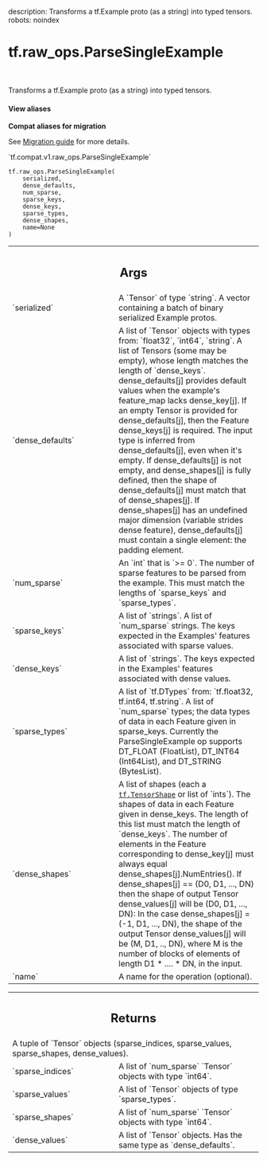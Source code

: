 description: Transforms a tf.Example proto (as a string) into typed tensors.
robots: noindex

# tf.raw_ops.ParseSingleExample

<!-- Insert buttons and diff -->

<table class="tfo-notebook-buttons tfo-api nocontent" align="left">

</table>



Transforms a tf.Example proto (as a string) into typed tensors.

<section class="expandable">
  <h4 class="showalways">View aliases</h4>
  <p>
<b>Compat aliases for migration</b>
<p>See
<a href="https://www.tensorflow.org/guide/migrate">Migration guide</a> for
more details.</p>
<p>`tf.compat.v1.raw_ops.ParseSingleExample`</p>
</p>
</section>

<pre class="devsite-click-to-copy prettyprint lang-py tfo-signature-link">
<code>tf.raw_ops.ParseSingleExample(
    serialized,
    dense_defaults,
    num_sparse,
    sparse_keys,
    dense_keys,
    sparse_types,
    dense_shapes,
    name=None
)
</code></pre>



<!-- Placeholder for "Used in" -->


<!-- Tabular view -->
 <table class="responsive fixed orange">
<colgroup><col width="214px"><col></colgroup>
<tr><th colspan="2"><h2 class="add-link">Args</h2></th></tr>

<tr>
<td>
`serialized`
</td>
<td>
A `Tensor` of type `string`.
A vector containing a batch of binary serialized Example protos.
</td>
</tr><tr>
<td>
`dense_defaults`
</td>
<td>
A list of `Tensor` objects with types from: `float32`, `int64`, `string`.
A list of Tensors (some may be empty), whose length matches
the length of `dense_keys`. dense_defaults[j] provides default values
when the example's feature_map lacks dense_key[j].  If an empty Tensor is
provided for dense_defaults[j], then the Feature dense_keys[j] is required.
The input type is inferred from dense_defaults[j], even when it's empty.
If dense_defaults[j] is not empty, and dense_shapes[j] is fully defined,
then the shape of dense_defaults[j] must match that of dense_shapes[j].
If dense_shapes[j] has an undefined major dimension (variable strides dense
feature), dense_defaults[j] must contain a single element:
the padding element.
</td>
</tr><tr>
<td>
`num_sparse`
</td>
<td>
An `int` that is `>= 0`.
The number of sparse features to be parsed from the example. This
must match the lengths of `sparse_keys` and `sparse_types`.
</td>
</tr><tr>
<td>
`sparse_keys`
</td>
<td>
A list of `strings`. A list of `num_sparse` strings.
The keys expected in the Examples' features associated with sparse values.
</td>
</tr><tr>
<td>
`dense_keys`
</td>
<td>
A list of `strings`.
The keys expected in the Examples' features associated with dense
values.
</td>
</tr><tr>
<td>
`sparse_types`
</td>
<td>
A list of `tf.DTypes` from: `tf.float32, tf.int64, tf.string`.
A list of `num_sparse` types; the data types of data in each
Feature given in sparse_keys.
Currently the ParseSingleExample op supports DT_FLOAT (FloatList),
DT_INT64 (Int64List), and DT_STRING (BytesList).
</td>
</tr><tr>
<td>
`dense_shapes`
</td>
<td>
A list of shapes (each a <a href="../../tf/TensorShape.md"><code>tf.TensorShape</code></a> or list of `ints`).
The shapes of data in each Feature given in dense_keys.
The length of this list must match the length of `dense_keys`.  The
number of elements in the Feature corresponding to dense_key[j] must
always equal dense_shapes[j].NumEntries().  If dense_shapes[j] ==
(D0, D1, ..., DN) then the shape of output Tensor dense_values[j]
will be (D0, D1, ..., DN): In the case dense_shapes[j] = (-1, D1,
..., DN), the shape of the output Tensor dense_values[j] will be (M,
D1, .., DN), where M is the number of blocks of elements of length
D1 * .... * DN, in the input.
</td>
</tr><tr>
<td>
`name`
</td>
<td>
A name for the operation (optional).
</td>
</tr>
</table>



<!-- Tabular view -->
 <table class="responsive fixed orange">
<colgroup><col width="214px"><col></colgroup>
<tr><th colspan="2"><h2 class="add-link">Returns</h2></th></tr>
<tr class="alt">
<td colspan="2">
A tuple of `Tensor` objects (sparse_indices, sparse_values, sparse_shapes, dense_values).
</td>
</tr>
<tr>
<td>
`sparse_indices`
</td>
<td>
A list of `num_sparse` `Tensor` objects with type `int64`.
</td>
</tr><tr>
<td>
`sparse_values`
</td>
<td>
A list of `Tensor` objects of type `sparse_types`.
</td>
</tr><tr>
<td>
`sparse_shapes`
</td>
<td>
A list of `num_sparse` `Tensor` objects with type `int64`.
</td>
</tr><tr>
<td>
`dense_values`
</td>
<td>
A list of `Tensor` objects. Has the same type as `dense_defaults`.
</td>
</tr>
</table>

